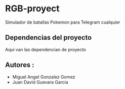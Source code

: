# RGB-proyect
Simulador de batallas Pokemon para Telegram
cualquier 

## Dependencias del proyecto
Aqui van las dependencian de proyecto


## Autores :

* Miguel Angel Gonzalez Gomez
* Juan David Guevara Garcia